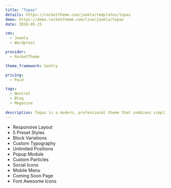 ```yaml
---
title: "Topaz"
details: https://rockettheme.com/joomla/templates/topaz
demo: https://demo.rockettheme.com/live/joomla/topaz
date: 2018-05-15

cms: 
  - Joomla
  - Wordpress

provider: 
  - RocketTheme

theme_framework: Gantry

pricing:
  - Paid

tags:
  - Neutral
  - Blog
  - Magazine
  
description: Topaz is a modern, professional theme that combines simplicity and elegance. It features a range of beautifully-designed particles that bring out the best in your content, a perfect choice for individuals, professionals and corporations alike.
---
```


* Responsive Layout
* 5 Preset Styles
* Block Variations
* Custom Typography
* Unlimited Positions
* Popup Module
* Custom Particles
* Social Icons
* Mobile Menu
* Coming Soon Page
* Font Awesome Icons	